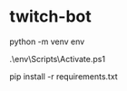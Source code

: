# twitch-bot

  python -m venv env

  .\env\Scripts\Activate.ps1

  pip install -r requirements.txt

